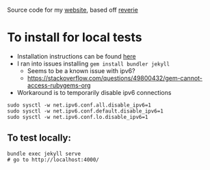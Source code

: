 Source code for my [website](https://sdysch.github.io/), based off [reverie](https://github.com/amitmerchant1990/reverie)

# To install for local tests
* Installation instructions can be found [here](https://jekyllrb.com/docs/installation/)
* I ran into issues installing `gem install bundler jekyll`
	* Seems to be a known issue with ipv6?
	* https://stackoverflow.com/questions/49800432/gem-cannot-access-rubygems-org
* Workaround is to temporarily disable ipv6 connections
```
sudo sysctl -w net.ipv6.conf.all.disable_ipv6=1
sudo sysctl -w net.ipv6.conf.default.disable_ipv6=1
sudo sysctl -w net.ipv6.conf.lo.disable_ipv6=1
```

## To test locally:
```
bundle exec jekyll serve
# go to http://localhost:4000/
```
